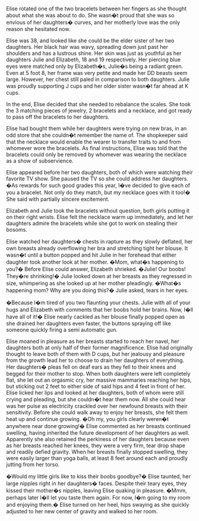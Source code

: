 Elise rotated one of the two bracelets between her fingers as she thought about what she was about to do. She wasn�t proud that she was so envious of her daughters� curves, and her motherly love was the only reason she hesitated now.



Elise was 38, and looked like she could be the elder sister of her two daughters. Her black hair was wavy, spreading down just past her shoulders and has a lustrous shine. Her skin was just as youthful as her daughters Julie and Elizabeth, 18 and 19 respectively. Her piercing blue eyes were matched only by Elizabeth�s, Julie�s being a radiant green. Even at 5 foot 8, her frame was very petite and made her DD beasts seem large. However, her chest still paled in comparison to both daughters. Julie was proudly supporting J cups and her older sister wasn�t far ahead at K cups.



In the end, Elise decided that she needed to rebalance the scales. She took the 3 matching pieces of jewelry, 2 bracelets and a necklace, and got ready to pass off the bracelets to her daughters.



Elise had bought them while her daughters were trying on new bras, in an odd store that she couldn�t remember the name of. The shopkeeper said that the necklace would enable the wearer to transfer traits to and from whomever wore the bracelets. As final instructions, Elise was told that the bracelets could only be removed by whomever was wearing the necklace as a show of subservience.



Elise appeared before her two daughters, both of which were watching their favorite TV show. She paused the TV so she could address her daughters. �As rewards for such good grades this year, I�ve decided to give each of you a bracelet. Not only do they match, but my necklace goes with it too!� She said with partially sincere excitement.



Elizabeth and Julie took the bracelets without question, both girls putting it on their right wrists. Elise felt the necklace warm up immediately, and let her daughters admire the bracelets while she got to work on stealing their bosoms.



Elise watched her daughters� chests in rapture as they slowly deflated, her own breasts already overflowing her bra and stretching tight her blouse. It wasn�t until a button popped and hit Julie in her forehead that either daughter took another look at her mother. �Mom, what�s happening to you?� Before Elise could answer, Elizabeth shrieked. �Julie! Our boobs! They�re shrinking!� Julie looked down at her breasts as they regressed in size, whimpering as she looked up at her mother pleadingly. �What�s happening mom? Why are you doing this?� Julie asked, tears in her eyes.



�Because I�m tired of you two flaunting your chests. Julie with all of your hugs and Elizabeth with comments that her boobs hold her brains. Now, I�ll have all of it!� Elise nearly cackled as her blouse finally popped open as she drained her daughters even faster, the buttons spraying off like someone quickly firing a semi automatic gun.



Elise moaned in pleasure as her breasts started to reach her navel, her daughters both at only half of their former magnificence. Elise had originally thought to leave both of them with D cups, but her jealousy and pleasure from the growth lead her to choose to drain her daughters of everything. Her daughters� pleas fell on deaf ears as they fell to their knees and begged for their mother to stop. When both daughters were left completely flat, she let out an orgasmic cry, her massive mammaries reaching her hips, but sticking out 2 feet to either side of said hips and 4 feet in front of her. Elise licked her lips and looked at her daughters, both of whom were still crying and pleading, but she couldn�t hear them now. All she could hear was her pulse as electricity crackled over her newfound breasts with their sensitivity. Before she could walk away to enjoy her breasts, she felt them heat up and continue growing. �Oh my, you girls clearly weren�t anywhere near done growing!� Elise commented as her breasts continued swelling, having inherited the future development of her daughters as well. Apparently she also retained the perkiness of her daughters because even as her breasts reached her knees, they were a very firm, tear drop shape and readily defied gravity. When her breasts finally stopped swelling, they were easily larger than yoga balls, at least 8 feet around each and proudly jutting from her torso.



�Would my little girls like to kiss their boobs goodbye?� Elise taunted, her large nipples right in her daughters� faces. Despite their teary eyes, they kissed their mother�s nipples, leaving Elise quaking in pleasure. �Mmm, perhaps later I�ll let you taste them again. For now, I�m going to my room and enjoying them.� Elise turned on her heel, hips swaying as she quickly adjusted to her new center of gravity and walked to her room.